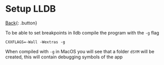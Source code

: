# Setup LLDB

[Back](../../index.md){: .button}

To be able to set breakpoints in lldb compile the program with the `-g` flag

```make
CXXFLAGS=-Wall -Wextras -g
```

When compiled with `-g` in MacOS you will see that a folder `dSYM` will be created, this will contain debugging symbols of the app
